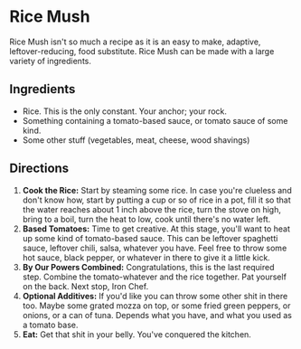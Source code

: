 # Rice Mush

Rice Mush isn't so much a recipe as it is an easy to make, adaptive, leftover-reducing, 
food substitute.  Rice Mush can be made with a large variety of ingredients.

## Ingredients

+ Rice.  This is the only constant.  Your anchor; your rock.
+ Something containing a tomato-based sauce, or tomato sauce of some kind.
+ Some other stuff (vegetables, meat, cheese, wood shavings)

## Directions

1. **Cook the Rice:** Start by steaming some rice.  In case you're clueless and don't
   know how, start by putting a cup or so of rice in a pot, fill it so that the water
   reaches about 1 inch above the rice, turn the stove on high, bring to a boil, turn
   the heat to low, cook until there's no water left.
1. **Based Tomatoes:** Time to get creative.  At this stage, you'll want to heat up
   some kind of tomato-based sauce.  This can be leftover spaghetti sauce, leftover
   chili, salsa, whatever you have.  Feel free to throw some hot sauce, black pepper,
   or whatever in there to give it a little kick.
1. **By Our Powers Combined:** Congratulations, this is the last required step.
   Combine the tomato-whatever and the rice together.  Pat yourself on the back.
   Next stop, Iron Chef.
1. **Optional Additives:** If you'd like you can throw some other shit in there too.
   Maybe some grated mozza on top, or some fried green peppers, or onions, or a can
   of tuna.  Depends what you have, and what you used as a tomato base.
1. **Eat:** Get that shit in your belly.  You've conquered the kitchen.

